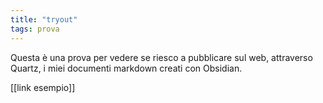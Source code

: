 ```yaml
---
title: "tryout"
tags: prova
---
```


Questa è una prova per vedere se riesco a pubblicare sul web, attraverso Quartz, i miei documenti markdown creati con Obsidian.

[[link esempio]]
